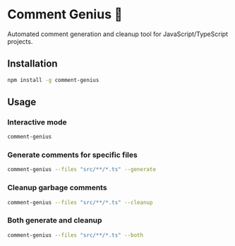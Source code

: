 # Comment Genius 🤖

Automated comment generation and cleanup tool for JavaScript/TypeScript projects.

## Installation

```bash
npm install -g comment-genius
```
## Usage

### Interactive mode
```bash
comment-genius
```

### Generate comments for specific files
```bash
comment-genius --files "src/**/*.ts" --generate
```

### Cleanup garbage comments
```bash
comment-genius --files "src/**/*.ts" --cleanup
```

### Both generate and cleanup
```bash
comment-genius --files "src/**/*.ts" --both
```